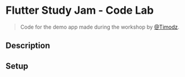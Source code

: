 # Flutter Study Jam - Code Lab
> Code for the demo app made during the workshop by [@Timodz](https://githu.com/Timodz).

## Description

## Setup

